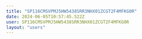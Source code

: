 ```yaml
---
title: "SP116CMSVPMJ5HW5438SRR3NHX01ZCGT2F4MFKG0R"
date: 2024-06-05T10:57:45.522Z
user: SP116CMSVPMJ5HW5438SRR3NHX01ZCGT2F4MFKG0R
layout: "users"
---
```

    